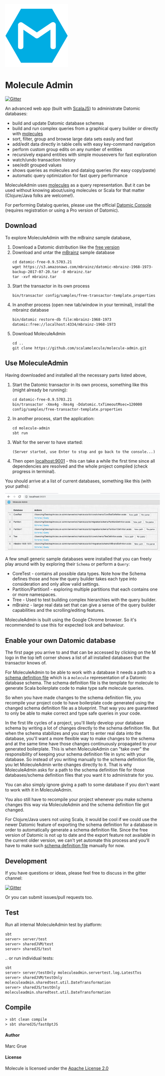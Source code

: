 
![](project/resources/Molecule-logo-M.png)

# Molecule Admin

[![Gitter](https://badges.gitter.im/scalamolecule/Lobby.svg)](https://gitter.im/scalamolecule/Lobby?utm_source=badge&utm_medium=badge&utm_campaign=pr-badge)

An advanced web app (built with [ScalaJS](http://www.scala-js.org)) to 
administrate Datomic databases:

- build and update Datomic database schemas
- build and run complex queries from a graphical query builder or directly with [molecules](http://www.scalamolecule.org)
- sort, filter, group and browse large data sets easily and fast 
- add/edit data directly in table cells with easy key-command navigation
- perform custom group edits on any number of entities
- recursively expand entities with simple mouseovers for fast exploration
- watch/undo transaction history
- see/edit grouped values
- shows queries as molecules and datalog queries (for easy copy/paste)
- automatic query optimization for fast query performance

MoleculeAdmin uses [molecules](http://www.scalamolecule.org) as a query representation. 
But it can be used without knowing about/using molecules or Scala for that matter 
(Clojure/Java folks are welcome!).

For performing Datalog queries, please use the official 
[Datomic Console](https://my.datomic.com/account/create) (requires registration 
or using a Pro version of Datomic).


## Download

To explore MoleculeAdmin with the mBrainz sample database,
1. Download a Datomic distribution like the [free version](https://my.datomic.com/downloads/free)
2. Download and untar the [mBrainz](https://github.com/Datomic/mbrainz-sample) sample database
   ```
   cd datomic-free-0.9.5703.21
   wget https://s3.amazonaws.com/mbrainz/datomic-mbrainz-1968-1973-backup-2017-07-20.tar -O mbrainz.tar
   tar -xvf mbrainz.tar
   ```
3. Start the transactor in its own process
   ```
   bin/transactor config/samples/free-transactor-template.properties
   ```
4. In another process (open new tab/window in your terminal), install the mbrainz database
   ```
   bin/datomic restore-db file:mbrainz-1968-1973 datomic:free://localhost:4334/mbrainz-1968-1973
   ```
5. Download MoleculeAdmin
   ```
   cd ..
   git clone https://github.com/scalamolecule/molecule-admin.git
   ```

## Use MoleculeAdmin

Having downloaded and installed all the necessary parts listed above,

1. Start the Datomic transactor in its own process, something like this (might 
already be running):
   ```
   cd datomic-free-0.9.5703.21
   bin/transactor -Xmx4g -Xms4g -Ddatomic.txTimeoutMsec=120000 config/samples/free-transactor-template.properties
   ```
2. In another process, start the application:
   ```
   cd molecule-admin
   sbt run
   ```
3. Wait for the server to have started:
   ```
   (Server started, use Enter to stop and go back to the console...)
   ```
4. Then open [localhost:9001](http://localhost:9001) - this can take a while the 
first time since all dependencies are resolved and the whole project compiled 
(check progress in terminal).
   
You should arrive at a list of current databases, something like this (with your 
paths):

![](project/resources/StartPage.png)

A few small generic sample databases were installed that you can freely play 
around with by exploring their `Schema` or perform a `Query`:
- CoreTest - contains all possible data types. Note how the Schema defines those
and how the query builder takes each type into consideration and only allow 
valid settings.
- Partition/Partition1 - exploring multiple partitions that each contains one or 
more namespaces.
- Tree - Used to test building complex hierarchies with the query builder. 
- mBrainz - large real data set that can give a sense of the query builder
capabilities and the scrolling/editing features.

MoleculeAdmin is built using the Google Chrome browser. So it's recommended to 
use this for expected look and behaviour.


## Enable your own Datomic database

The first page you arrive to and that can be accessed by clicking on the M logo 
in the top left corner shows a list of all installed databases that the 
transactor knows of.

For MoleculeAdmin to be able to work with a database it needs a path to a
[schema definition file](http://www.scalamolecule.org/manual/schema/) which is
a `molecule` representation of a Datomic database schema. The schema definition
file is the template for molecule to generate Scala boilerplate code to make 
type safe molecule queries. 

So when you
have made changes to the schema definition file, you recompile your 
project code to have boilerplate code generated using the changed schema
definition file as a blueprint. That way you are guaranteed to only be able to 
make correct and type safe queries in your code.

In the first life cycles of a project, you'll likely develop your database schema
by writing a lot of changes directly to the schema definition file. But when the schema 
stabilizes and you start to enter real data into the database, you'll want a more
flexible way to make changes to the schema and at the same time have those
changes continuously propagated to your generated boilerplate. This is when
MoleculeAdmin can "take over" the responsibility of keeping your schema definition
file in sync with your database. So instead of you writing manually to the schema 
definition file, you let MoleculeAdmin write changes directly to it. That is why 
MoleculeAdmin asks for a path to the schema definition file for those 
databases/schema definition files that you want it to administrate for you.

You can also simply ignore giving a path to some database if you don't want to
work with it in MoleculeAdmin.

You also still have to recompile your project whenever you make schema changes this 
way via MoleculeAdmin and the schema definition file got changed.

For Clojure/Java users not using Scala, it would be cool if we could use the newer
Datomic feature of exporting the schema definition for a database
in order to automatically generate a schema definition file. Since the free
version of Datomic is not up to date and the export feature not available in 
the current older version, we can't yet automate this process and you'll have to 
make such [schema definition file](http://www.scalamolecule.org/manual/schema/) 
manually for now.


## Development

If you have questions or ideas, please feel free to discuss in the gitter channel:

[![Gitter](https://badges.gitter.im/scalamolecule/Lobby.svg)](https://gitter.im/scalamolecule/Lobby?utm_source=badge&utm_medium=badge&utm_campaign=pr-badge)

Or you can submit issues/pull requests too.


## Test

Run all internal MoleculeAdmin test by platform:
``` 
sbt
server> server/test
server> sharedJVM/test
server> sharedJS/test
```

.. or run individual tests:
```
sbt
server> server/testOnly moleculeadmin.servertest.log.LatestTxs
server> sharedJVM/testOnly moleculeadmin.sharedtest.util.DateTransformation
server> sharedJS/testOnly moleculeadmin.sharedtest.util.DateTransformation
```


## Compile

```
> sbt clean compile
> sbt sharedJS/fastOptJS
```

#### Author
Marc Grue

#### License
Molecule is licensed under the [Apache License 2.0](http://en.wikipedia.org/wiki/Apache_license)